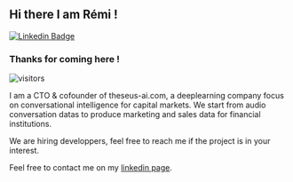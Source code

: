 ## Hi there I am Rémi !
[![Linkedin Badge](https://img.shields.io/badge/-LinkedIn-0e76a8?style=flat-square&logo=Linkedin&logoColor=white)](https://linkedin.com/in/remi-caland)
### Thanks for coming here ! 
![visitors](https://visitor-badge.glitch.me/badge?page_id=remic33.visitor-badge)



I am a CTO & cofounder of theseus-ai.com, a deeplearning company focus on conversational intelligence for capital markets. We start from audio conversation datas to produce marketing and sales data for financial institutions. 

We are hiring developpers, feel free to reach me if the project is in your interest. 


Feel free to contact me on my [linkedin page](https://linkedin.com/in/remi-caland). 
